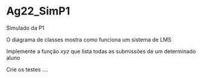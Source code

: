 # Ag22_SimP1
Simulado da P1


O diagrama de classes mostra como funciona um sistema de LMS 

Implemente a função *xyz* que lista todas as submissões de um determinado aluno 

Crie os testes .... 


